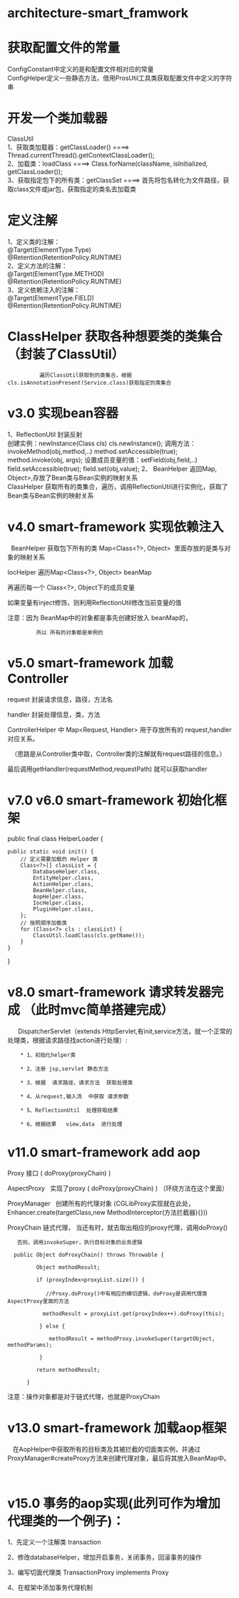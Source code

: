 # architecture-smart_framwork

#  获取配置文件的常量
   ConfigConstant中定义的是和配置文件相对应的常量     
   ConfigHelper定义一些静态方法，借用ProsUtil工具类获取配置文件中定义的字符串 
    
#  开发一个类加载器  
   ClassUtil    
   1、获取类加载器：getClassLoader() ====> Thread.currentThread().getContextClassLoader();  
   2、加载类：loadClass ====>  Class.forName(className, isInitialized, getClassLoader());    
   3、获取指定包下的所有类：getClassSet ====> 首先将包名转化为文件路径，获取class文件或jar包，获取指定的类名去加载类    
   
#  定义注解    
   1、定义类的注解：  
      @Target(ElementType.Type)  
      @Retention(RetentionPolicy.RUNTIME)  
   2、定义方法的注解：  
      @Target(ElementType.METHOD)  
      @Retention(RetentionPolicy.RUNTIME)  
   3、定义依赖注入的注解：  
      @Target(ElementType.FIELD)  
      @Retention(RetentionPolicy.RUNTIME)    
#  ClassHelper 获取各种想要类的类集合（封装了ClassUtil）      
              遍历ClassUtil获取到的类集合，根据cls.isAnnotationPresent(Service.class)获取指定的类集合
  
# v3.0 实现bean容器  
   1、ReflectionUtil 封装反射  
               创建实例：newInstance(Class<?> cls) cls.newInstance();    
               调用方法：invokeMethod(obj,method,..) method.setAccessible(true);  method.invoke(obj, args);  
               设置成员变量的值：setField(obj,field,..) field.setAccessible(true);  field.set(obj,value);  
   2、 BeanHelper 返回Map<Class<?>, Object>,存放了Bean类与Bean实例的映射关系          
      ClassHelper 获取所有的类集合，遍历，调用ReflectionUtil进行实例化，获取了Bean类与Bean实例的映射关系

# v4.0 smart-framework 实现依赖注入

   BeanHelper 获取包下所有的类  Map<Class<?>, Object>  里面存放的是类与对象的映射关系

   IocHelper 遍历Map<Class<?>, Object> beanMap

   再遍历每一个 Class<?>, Object下的成员变量

   如果变量有inject修饰，则利用ReflectionUtil修改当前变量的值

   注意：因为 BeanMap中的对象都是事先创建好放入 beanMap的，

             所以 所有的对象都是单例的
             
# v5.0 smart-framework 加载 Controller

   request 封装请求信息，路径，方法名

   handler 封装处理信息，类，方法

   ControllerHelper 中 Map<Request, Handler> 用于存放所有的 request,handler对应关系。
   
   （思路是从Controller类中取，Controller类的注解就有request路径的信息。）

   最后调用getHandler(requestMethod,requestPath)  就可以获取handler
   
# v7.0 v6.0 smart-framework 初始化框架

public final class HelperLoader {

    public static void init() {
        // 定义需要加载的 Helper 类
        Class<?>[] classList = {
            DatabaseHelper.class,
            EntityHelper.class,
            ActionHelper.class,
            BeanHelper.class,
            AopHelper.class,
            IocHelper.class,
            PluginHelper.class,
        };
        // 按照顺序加载类
        for (Class<?> cls : classList) {
            ClassUtil.loadClass(cls.getName());
        }
    }
}


# v8.0 smart-framework 请求转发器完成 （此时mvc简单搭建完成）

       DispatcherServlet（extends HttpServlet,有init,service方法，就一个正常的处理类，根据请求路径找action进行处理）:

        * 1、初始化helper类

        * 2、注册 jsp,servlet 静态方法

        * 3、根据  请求路径，请求方法  获取处理类

        * 4、从request,输入流  中获取 请求参数

        * 5、ReflectionUtil  处理获取结果

        * 6、根据结果   view,data  进行处理

# v11.0 smart-framework add aop

Proxy  接口  ( doProxy(proxyChain) )

AspectProxy   实现了proxy ( doProxy(proxyChain) ) （环绕方法在这个里面）

ProxyManager   创建所有的代理对象  (CGLibProxy实现就在此处，Enhancer.create(targetClass,new MethodInterceptor(方法拦截器){}))

ProxyChain  链式代理，
       当还有时，就去取出相应的proxy代理，调用doProxy()
       
       否则，调用invokeSuper，执行目标对象的业务逻辑
       
      public Object doProxyChain() throws Throwable {  
      
             Object methodResult;  
             
             if (proxyIndex<proxyList.size()) {   
               
                //Proxy.doProxy()中有相应的横切逻辑，doProxy是调用代理类AspectProxy里面的方法  
                  
               methodResult = proxyList.get(proxyIndex++).doProxy(this);  
                
              } else {  
              
                 methodResult = methodProxy.invokeSuper(targetObject, methodParams);  
                 
              }  
              
             return methodResult;  
             
          }

                  

 注意：操作对象都是对于链式代理，也就是ProxyChain  
 

# v13.0 smart-framework 加载aop框架
              
    在AopHelper中获取所有的目标类及其被拦截的切面类实例，并通过ProxyManager#createProxy方法来创建代理对象，最后将其放入BeanMap中。  
            
           

# v15.0 事务的aop实现(此列可作为增加代理类的一个例子)：

 1、先定义一个注解类  transaction

 2、修改databaseHelper，增加开启事务，关闭事务，回滚事务的操作

 3、编写切面代理类 TransactionProxy   implements Proxy

 4、在框架中添加事务代理机制

       
